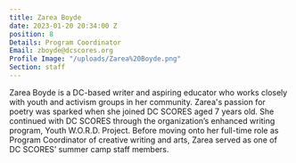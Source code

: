 ```yaml
---
title: Zarea Boyde
date: 2023-01-20 20:34:00 Z
position: 8
Details: Program Coordinator
Email: zboyde@dcscores.org
Profile Image: "/uploads/Zarea%20Boyde.png"
Section: staff
---
```


Zarea Boyde is a DC-based writer and aspiring educator who works closely with youth and activism groups in her community. Zarea's passion for poetry was sparked when she joined DC SCORES aged 7 years old. She continued with DC SCORES through the organization’s  enhanced writing program, Youth W.O.R.D. Project. Before moving onto her full-time role as Program Coordinator of creative writing and arts, Zarea served as one of DC SCORES’ summer camp staff members.